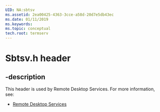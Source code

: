 ```yaml
---
UID: NA:sbtsv
ms.assetid: 2ea00425-4363-3cce-a58d-20d7e5db43ec
ms.date: 01/11/2019
ms.keywords: 
ms.topic: conceptual
tech.root: termserv
---
```


# Sbtsv.h header


## -description


This header is used by Remote Desktop Services. For more information, see:

- [Remote Desktop Services](../_termserv/index.md)

